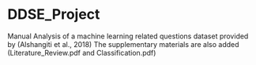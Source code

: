 # DDSE_Project
Manual Analysis of a machine learning related questions dataset provided by (Alshangiti et al., 2018)
The supplementary materials are also added (Literature_Review.pdf and Classification.pdf)

